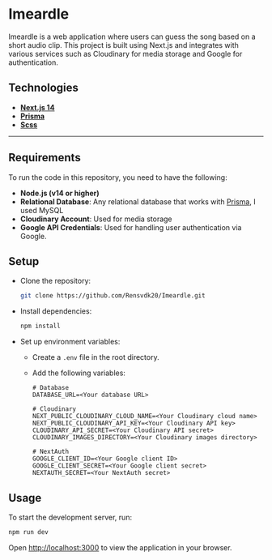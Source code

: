 
# Imeardle

Imeardle is a web application where users can guess the song based on a short audio clip. This project is built using Next.js and integrates with various services such as Cloudinary for media storage and Google for authentication.

## Technologies
- **[Next.js 14](https://nextjs.org/)**
- **[Prisma](https://www.prisma.io/)**
- **[Scss](https://sass-lang.com/)**

---

## Requirements

To run the code in this repository, you need to have the following:

- **Node.js (v14 or higher)**
- **Relational Database**: Any relational database that works with [Prisma](https://www.prisma.io/), I used MySQL
- **Cloudinary Account**: Used for media storage
- **Google API Credentials**: Used for handling user authentication via Google.

## Setup

 - Clone the repository:
    ```bash
    git clone https://github.com/Rensvdk20/Imeardle.git
    ```

- Install dependencies:
    ```bash
    npm install
    ```

- Set up environment variables:
    - Create a `.env` file in the root directory.
    - Add the following variables:

        ```properties
        # Database
        DATABASE_URL=<Your database URL>

        # Cloudinary
        NEXT_PUBLIC_CLOUDINARY_CLOUD_NAME=<Your Cloudinary cloud name>
        NEXT_PUBLIC_CLOUDINARY_API_KEY=<Your Cloudinary API key>
        CLOUDINARY_API_SECRET=<Your Cloudinary API secret>
        CLOUDINARY_IMAGES_DIRECTORY=<Your Cloudinary images directory>

        # NextAuth
        GOOGLE_CLIENT_ID=<Your Google client ID>
        GOOGLE_CLIENT_SECRET=<Your Google client secret>
        NEXTAUTH_SECRET=<Your NextAuth secret>
        ```

## Usage

To start the development server, run:
```bash
npm run dev
```

Open [http://localhost:3000](http://localhost:3000) to view the application in your browser.
